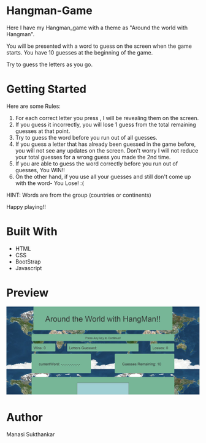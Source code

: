 # Hangman-Game

Here I have my Hangman_game with a theme as "Around the world with Hangman".

You will be presented with a word to guess on the screen when the game starts.
You have 10 guesses at the beginning of the game.

Try to guess the letters as you go.

# Getting Started
Here are some Rules:
1. For each correct letter you press , I will be revealing them on the screen.
2. If you guess it incorrectly, you will lose 1 guess from the total remaining guesses at that point.
3. Try to guess the word before you run out of all guesses.
4. If you guess a letter that has already been guessed in the game before, you will not see any updates on the screen.
   Don't worry I will not reduce your total guesses for a wrong guess you made the 2nd time.
5. If you are able to guess the word correctly before you run out of guesses, You WIN!!
6. On the other hand, if you use all your guesses and still don't come up with the word- You Lose! :(

HINT: Words are from the group (countries or continents)

Happy playing!!

# Built With
   * HTML
   * CSS
   * BootStrap
   * Javascript
   
   
# Preview
![GitHub Logo](assets/images/HangMan.JPG)


# Author
Manasi Sukthankar
